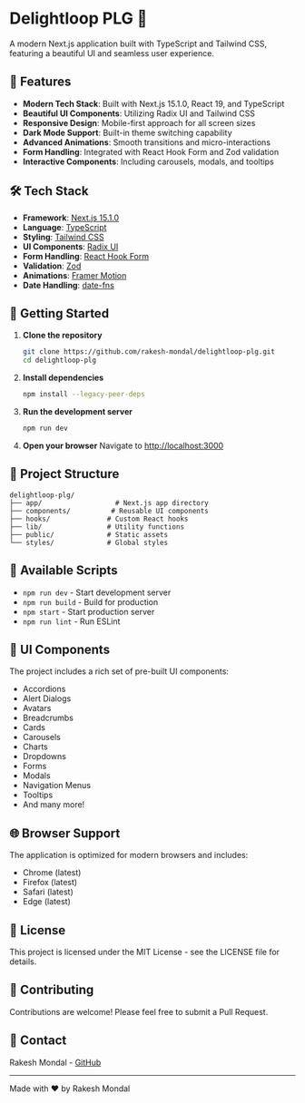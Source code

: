 # Delightloop PLG 🚀

A modern Next.js application built with TypeScript and Tailwind CSS, featuring a beautiful UI and seamless user experience.

## 🌟 Features

- **Modern Tech Stack**: Built with Next.js 15.1.0, React 19, and TypeScript
- **Beautiful UI Components**: Utilizing Radix UI and Tailwind CSS
- **Responsive Design**: Mobile-first approach for all screen sizes
- **Dark Mode Support**: Built-in theme switching capability
- **Advanced Animations**: Smooth transitions and micro-interactions
- **Form Handling**: Integrated with React Hook Form and Zod validation
- **Interactive Components**: Including carousels, modals, and tooltips

## 🛠️ Tech Stack

- **Framework**: [Next.js 15.1.0](https://nextjs.org/)
- **Language**: [TypeScript](https://www.typescriptlang.org/)
- **Styling**: [Tailwind CSS](https://tailwindcss.com/)
- **UI Components**: [Radix UI](https://www.radix-ui.com/)
- **Form Handling**: [React Hook Form](https://react-hook-form.com/)
- **Validation**: [Zod](https://zod.dev/)
- **Animations**: [Framer Motion](https://www.framer.com/motion/)
- **Date Handling**: [date-fns](https://date-fns.org/)

## 🚀 Getting Started

1. **Clone the repository**
   ```bash
   git clone https://github.com/rakesh-mondal/delightloop-plg.git
   cd delightloop-plg
   ```

2. **Install dependencies**
   ```bash
   npm install --legacy-peer-deps
   ```

3. **Run the development server**
   ```bash
   npm run dev
   ```

4. **Open your browser**
   Navigate to [http://localhost:3000](http://localhost:3000)

## 📁 Project Structure

```
delightloop-plg/
├── app/                  # Next.js app directory
├── components/          # Reusable UI components
├── hooks/              # Custom React hooks
├── lib/                # Utility functions
├── public/             # Static assets
└── styles/             # Global styles
```

## 🔧 Available Scripts

- `npm run dev` - Start development server
- `npm run build` - Build for production
- `npm start` - Start production server
- `npm run lint` - Run ESLint

## 🎨 UI Components

The project includes a rich set of pre-built UI components:

- Accordions
- Alert Dialogs
- Avatars
- Breadcrumbs
- Cards
- Carousels
- Charts
- Dropdowns
- Forms
- Modals
- Navigation Menus
- Tooltips
- And many more!

## 🌐 Browser Support

The application is optimized for modern browsers and includes:

- Chrome (latest)
- Firefox (latest)
- Safari (latest)
- Edge (latest)

## 📝 License

This project is licensed under the MIT License - see the LICENSE file for details.

## 👥 Contributing

Contributions are welcome! Please feel free to submit a Pull Request.

## 📧 Contact

Rakesh Mondal - [GitHub](https://github.com/rakesh-mondal)

---

Made with ❤️ by Rakesh Mondal